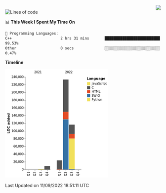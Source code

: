 <img align="right" src="https://count.getloli.com/get/@:TauCeti0207?theme=rule34">

<!--START_SECTION:waka-->
![Lines of code](https://img.shields.io/badge/From%20Hello%20World%20I%27ve%20Written-383%20Thousand%20lines%20of%20code-blue)

📊 **This Week I Spent My Time On** 

```text
💬 Programming Languages: 
C++                      2 hrs 31 mins       █████████████████████████   99.53% 
Other                    0 secs              ░░░░░░░░░░░░░░░░░░░░░░░░░   0.47%

```

**Timeline**

![Chart not found](https://raw.githubusercontent.com/TauCeti0207/TauCeti0207/main/charts/bar_graph.png) 


 Last Updated on 11/09/2022 18:51:11 UTC
<!--END_SECTION:waka-->


